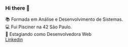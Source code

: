### Hi there 👋
 :books: Formada em Análise e Desenvolvimento de Sistemas.<br>
 :computer: Fui Pisciner na 42 São Paulo.<br>
 :briefcase: Estagiando como Desenvolvedora Web<br>
[ Linkedin](https://www.linkedin.com/in/nathalia-mendon%C3%A7a-084705252/)

